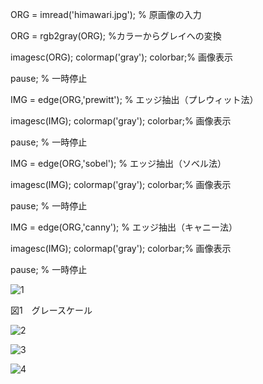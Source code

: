 ORG = imread('himawari.jpg'); % 原画像の入力

ORG = rgb2gray(ORG); %カラーからグレイへの変換

imagesc(ORG); colormap('gray'); colorbar;% 画像表示

pause; % 一時停止

IMG = edge(ORG,'prewitt'); % エッジ抽出（プレウィット法）

imagesc(IMG); colormap('gray'); colorbar;% 画像表示

pause; % 一時停止

IMG = edge(ORG,'sobel'); % エッジ抽出（ソベル法）

imagesc(IMG); colormap('gray'); colorbar;% 画像表示

pause; % 一時停止

IMG = edge(ORG,'canny'); % エッジ抽出（キャニー法）

imagesc(IMG); colormap('gray'); colorbar;% 画像表示

pause; % 一時停止

![1](https://user-images.githubusercontent.com/32251471/34907288-8baa4e5c-f8bf-11e7-8aac-da87925b3010.PNG)

図1　グレースケール

![2](https://user-images.githubusercontent.com/32251471/34907453-f8d66a5e-f8c1-11e7-8419-34e01ddc3164.PNG)



![3](https://user-images.githubusercontent.com/32251471/34907459-0edb43b0-f8c2-11e7-9dd3-7c289cb17e6f.PNG)



![4](https://user-images.githubusercontent.com/32251471/34907464-24a1b12a-f8c2-11e7-94e9-39f18c388c4c.PNG)


